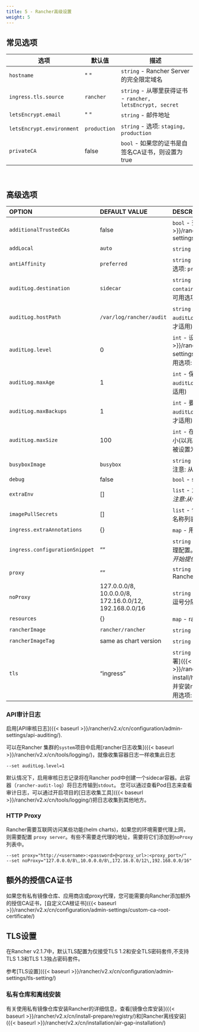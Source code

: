 ```yaml
---
title: 5 - Rancher高级设置
weight: 5
---
```


## 常见选项

| 选项 | 默认值| 描述 |
| --- | --- | --- |
| `hostname` | " " | `string` - Rancher Server的完全限定域名 |
| `ingress.tls.source` | `rancher` | `string` - 从哪里获得证书 - `rancher, letsEncrypt, secret` |
| `letsEncrypt.email` | " " | `string` - 邮件地址 |
| `letsEncrypt.environment` | `production` | `string` - 选项: `staging, production` |
| `privateCA` | false | `bool` - 如果您的证书是自签名CA证书，则设置为true |

<br/>

## 高级选项

| OPTION                         | DEFAULT VALUE                                                | DESCRIPTION                                                  |
| :----------------------------- | :----------------------------------------------------------- | :----------------------------------------------------------- |
| `additionalTrustedCAs`         | false                                                        | `bool` - 查看[自定义CA根证书]({{< baseurl >}}/rancher/v2.x/cn/configuration/admin-settings/custom-ca-root-certificate/) |
| `addLocal`                     | `auto`                                                       | `string` - 让Rancher检测并导入`local`集群                    |
| `antiAffinity`                 | `preferred`                                                  | `string` -  Rancher pods 反亲和规则 - 可用选项: `preferred, required`  |
| `auditLog.destination`         | `sidecar`                                                    | `string` - 审计日志传输到`sidecar container console`或者`hostPath volume` - 可用选项: `sidecar, hostPath` |
| `auditLog.hostPath`            | `/var/log/rancher/audit`                                     | `string` - 主机上的审计日志文件路径(仅当`auditLog.destination`被设置为`hostPath`时才适用) |
| `auditLog.level`               | 0                                                            | `int` - 设置[API审核日志]({{< baseurl >}}/rancher/v2.x/cn/configuration/admin-settings/api-auditing/)等级. 0是关闭。 可用选项: [0-3] |
| `auditLog.maxAge`              | 1                                                            | `int` - 保留旧审计日志文件的最大天数(仅当`auditLog.destination`被设置为`hostPath`时适用) |
| `auditLog.maxBackups`          | 1                                                            | `int` - 要保留的最大审计日志文件数量(仅当`auditLog.destination`被设置为`hostPath`时才适用) |
| `auditLog.maxSize`             | 100                                                          | `int` - 在轮换审计日志文件之前，它的最大大小(以兆为单位)(仅当`auditLog.destination`被设置为`hostPath`时才适用) |
| `busyboxImage`                 | `busybox`                                                    | `string` - 用于收集审计日志的busybox镜像<br/>注意: 从v2.2.0开始可用 |
| `debug`                        | false                                                        | `bool` - set debug flag on Rancher Server                    |
| `extraEnv`                     | []                                                           | `list` - 为Rancher设置额外的环境变量<br/>*注意:从v2.2.0开始可用* |
| `imagePullSecrets`             | []                                                           | `list` - 包含私有镜像仓库凭据的密文资源的名称列表            |
| `ingress.extraAnnotations`     | {}                                                           | `map` - 用于自定义ingress的附加注释                          |
| `ingress.configurationSnippet` | ””                                                           | `string` - 添加额外的Nginx配置。可用于代理配置。*注: 从v2.0.15、v2.1.10和v2.2.4开始提供* |
| `proxy`                        | ””                                                           | `string` - HTTP[S] proxy server for Rancher                  |
| `noProxy`                      | 127.0.0.0/8,<br />10.0.0.0/8,<br />172.16.0.0/12,<br />192.168.0.0/16 | `string` - 不使用代理的主机名列表或ip地址,逗号分隔.          |
| `resources`                    | {}                                                           | `map` - rancher pod 资源的请求和限制                         |
| `rancherImage`                 | `rancher/rancher`                                            | `string` - rancher镜像名                                     |
| `rancherImageTag`              | same as chart version                                        | `string` - rancher镜像tag                                    |
| `tls`                          | “ingress”                                                    | `string` - 查看[外部七层负载均衡Helm HA部署]({{< baseurl >}}/rancher/v2.x/cn/installation/ha-install/helm-rancher/https-l7/#2-配置ssl并安装rancher-server)了解详细使用. - 可用选项: `ingress, external` |

### API审计日志

启用[API审核日志]({{< baseurl >}}/rancher/v2.x/cn/configuration/admin-settings/api-auditing/).

可以在Rancher 集群的`system`项目中启用[rancher日志收集]({{< baseurl >}}/rancher/v2.x/cn/tools/logging/)，就像收集容器日志一样收集此日志

```plain
--set auditLog.level=1
```

默认情况下，启用审核日志记录将在Rancher pod中创建一个sidecar容器。此容器（`rancher-audit-log`）将日志传输到`stdout`。 您可以通过查看Pod日志来查看审计日志，可以通过开启项目的[日志收集工具]({{< baseurl >}}/rancher/v2.x/cn/tools/logging/)把日志收集到其他地方。

### HTTP Proxy

Rancher需要互联网访问某些功能(helm charts)，如果您的环境需要代理上网，则需要配置 `proxy server`。有些不需要走代理的地址，需要将它们添加到`noProxy`列表中。

```plain
--set proxy="http://<username>:<password>@<proxy_url>:<proxy_port>/"
--set noProxy="127.0.0.0/8\,10.0.0.0/8\,172.16.0.0/12\,192.168.0.0/16"
```

## 额外的授信CA证书

如果您有私有镜像仓库、应用商店或proxy代理，您可能需要向Rancher添加额外的授信CA证书，[自定义CA根证书]({{< baseurl >}}/rancher/v2.x/cn/configuration/admin-settings/custom-ca-root-certificate/)

## TLS设置

在Rancher v2.1.7中，默认TLS配置为仅接受TLS 1.2和安全TLS密码套件,不支持TLS 1.3和TLS 1.3独占密码套件。

参考[TLS设置]({{< baseurl >}}/rancher/v2.x/cn/configuration/admin-settings/tls-setting/)

### 私有仓库和离线安装

有关使用私有镜像仓库安装Rancher的详细信息，查看[镜像仓库安装]({{< baseurl >}}/rancher/v2.x/cn/install-prepare/registry/)和[Rancher离线安装]({{< baseurl >}}/rancher/v2.x/cn/installation/air-gap-installation/)

